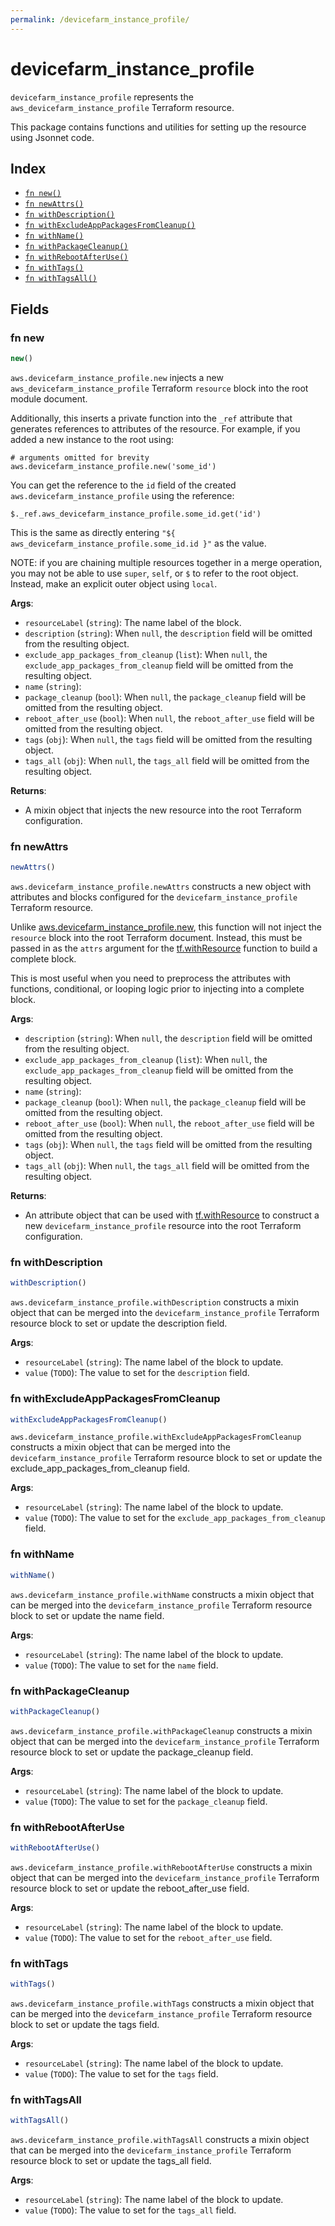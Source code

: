 ```yaml
---
permalink: /devicefarm_instance_profile/
---
```


# devicefarm_instance_profile

`devicefarm_instance_profile` represents the `aws_devicefarm_instance_profile` Terraform resource.



This package contains functions and utilities for setting up the resource using Jsonnet code.


## Index

* [`fn new()`](#fn-new)
* [`fn newAttrs()`](#fn-newattrs)
* [`fn withDescription()`](#fn-withdescription)
* [`fn withExcludeAppPackagesFromCleanup()`](#fn-withexcludeapppackagesfromcleanup)
* [`fn withName()`](#fn-withname)
* [`fn withPackageCleanup()`](#fn-withpackagecleanup)
* [`fn withRebootAfterUse()`](#fn-withrebootafteruse)
* [`fn withTags()`](#fn-withtags)
* [`fn withTagsAll()`](#fn-withtagsall)

## Fields

### fn new

```ts
new()
```


`aws.devicefarm_instance_profile.new` injects a new `aws_devicefarm_instance_profile` Terraform `resource`
block into the root module document.

Additionally, this inserts a private function into the `_ref` attribute that generates references to attributes of the
resource. For example, if you added a new instance to the root using:

    # arguments omitted for brevity
    aws.devicefarm_instance_profile.new('some_id')

You can get the reference to the `id` field of the created `aws.devicefarm_instance_profile` using the reference:

    $._ref.aws_devicefarm_instance_profile.some_id.get('id')

This is the same as directly entering `"${ aws_devicefarm_instance_profile.some_id.id }"` as the value.

NOTE: if you are chaining multiple resources together in a merge operation, you may not be able to use `super`, `self`,
or `$` to refer to the root object. Instead, make an explicit outer object using `local`.

**Args**:
  - `resourceLabel` (`string`): The name label of the block.
  - `description` (`string`):  When `null`, the `description` field will be omitted from the resulting object.
  - `exclude_app_packages_from_cleanup` (`list`):  When `null`, the `exclude_app_packages_from_cleanup` field will be omitted from the resulting object.
  - `name` (`string`): 
  - `package_cleanup` (`bool`):  When `null`, the `package_cleanup` field will be omitted from the resulting object.
  - `reboot_after_use` (`bool`):  When `null`, the `reboot_after_use` field will be omitted from the resulting object.
  - `tags` (`obj`):  When `null`, the `tags` field will be omitted from the resulting object.
  - `tags_all` (`obj`):  When `null`, the `tags_all` field will be omitted from the resulting object.

**Returns**:
- A mixin object that injects the new resource into the root Terraform configuration.


### fn newAttrs

```ts
newAttrs()
```


`aws.devicefarm_instance_profile.newAttrs` constructs a new object with attributes and blocks configured for the `devicefarm_instance_profile`
Terraform resource.

Unlike [aws.devicefarm_instance_profile.new](#fn-devicefarminstanceprofilenew), this function will not inject the `resource`
block into the root Terraform document. Instead, this must be passed in as the `attrs` argument for the
[tf.withResource](https://github.com/tf-libsonnet/core/tree/main/docs#fn-withresource) function to build a complete block.

This is most useful when you need to preprocess the attributes with functions, conditional, or looping logic prior to
injecting into a complete block.

**Args**:
  - `description` (`string`):  When `null`, the `description` field will be omitted from the resulting object.
  - `exclude_app_packages_from_cleanup` (`list`):  When `null`, the `exclude_app_packages_from_cleanup` field will be omitted from the resulting object.
  - `name` (`string`): 
  - `package_cleanup` (`bool`):  When `null`, the `package_cleanup` field will be omitted from the resulting object.
  - `reboot_after_use` (`bool`):  When `null`, the `reboot_after_use` field will be omitted from the resulting object.
  - `tags` (`obj`):  When `null`, the `tags` field will be omitted from the resulting object.
  - `tags_all` (`obj`):  When `null`, the `tags_all` field will be omitted from the resulting object.

**Returns**:
  - An attribute object that can be used with [tf.withResource](https://github.com/tf-libsonnet/core/tree/main/docs#fn-withresource) to construct a new `devicefarm_instance_profile` resource into the root Terraform configuration.


### fn withDescription

```ts
withDescription()
```

`aws.devicefarm_instance_profile.withDescription` constructs a mixin object that can be merged into the `devicefarm_instance_profile`
Terraform resource block to set or update the description field.



**Args**:
  - `resourceLabel` (`string`): The name label of the block to update.
  - `value` (`TODO`): The value to set for the `description` field.


### fn withExcludeAppPackagesFromCleanup

```ts
withExcludeAppPackagesFromCleanup()
```

`aws.devicefarm_instance_profile.withExcludeAppPackagesFromCleanup` constructs a mixin object that can be merged into the `devicefarm_instance_profile`
Terraform resource block to set or update the exclude_app_packages_from_cleanup field.



**Args**:
  - `resourceLabel` (`string`): The name label of the block to update.
  - `value` (`TODO`): The value to set for the `exclude_app_packages_from_cleanup` field.


### fn withName

```ts
withName()
```

`aws.devicefarm_instance_profile.withName` constructs a mixin object that can be merged into the `devicefarm_instance_profile`
Terraform resource block to set or update the name field.



**Args**:
  - `resourceLabel` (`string`): The name label of the block to update.
  - `value` (`TODO`): The value to set for the `name` field.


### fn withPackageCleanup

```ts
withPackageCleanup()
```

`aws.devicefarm_instance_profile.withPackageCleanup` constructs a mixin object that can be merged into the `devicefarm_instance_profile`
Terraform resource block to set or update the package_cleanup field.



**Args**:
  - `resourceLabel` (`string`): The name label of the block to update.
  - `value` (`TODO`): The value to set for the `package_cleanup` field.


### fn withRebootAfterUse

```ts
withRebootAfterUse()
```

`aws.devicefarm_instance_profile.withRebootAfterUse` constructs a mixin object that can be merged into the `devicefarm_instance_profile`
Terraform resource block to set or update the reboot_after_use field.



**Args**:
  - `resourceLabel` (`string`): The name label of the block to update.
  - `value` (`TODO`): The value to set for the `reboot_after_use` field.


### fn withTags

```ts
withTags()
```

`aws.devicefarm_instance_profile.withTags` constructs a mixin object that can be merged into the `devicefarm_instance_profile`
Terraform resource block to set or update the tags field.



**Args**:
  - `resourceLabel` (`string`): The name label of the block to update.
  - `value` (`TODO`): The value to set for the `tags` field.


### fn withTagsAll

```ts
withTagsAll()
```

`aws.devicefarm_instance_profile.withTagsAll` constructs a mixin object that can be merged into the `devicefarm_instance_profile`
Terraform resource block to set or update the tags_all field.



**Args**:
  - `resourceLabel` (`string`): The name label of the block to update.
  - `value` (`TODO`): The value to set for the `tags_all` field.
